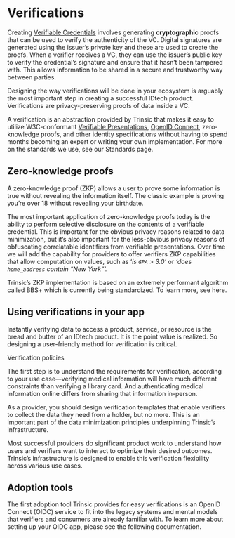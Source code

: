 # Verifications

Creating [Verifiable Credentials](https://docs.trinsic.id/learn/concepts/credentials/) involves generating **cryptographic** proofs that can be used to verify the authenticity of the VC. Digital signatures are generated using the issuer’s private key and these are used to create the proofs. When a verifier receives a VC, they can use the issuer’s public key to verify the credential’s signature and ensure that it hasn’t been tampered with. This allows information to be shared in a secure and trustworthy way between parties.

Designing the way verifications will be done in your ecosystem is arguably the most important step in creating a successful IDtech product. Verifications are privacy-preserving proofs of data inside a VC. 

A verification is an abstraction provided by Trinsic that makes it easy to utilize W3C-conformant [Verifiable Presentations](https://www.w3.org/TR/vc-data-model/#presentations), [OpenID Connect](https://openid.net/specs/openid-connect-4-verifiable-presentations-1_0-08.html), zero-knowledge proofs, and other identity specifications without having to spend months becoming an expert or writing your own implementation. For more on the standards we use, see our Standards page.

## Zero-knowledge proofs

A zero-knowledge proof (ZKP) allows a user to prove some information is true without revealing the information itself. The classic example is proving you’re over 18 without revealing your birthdate. 

The most important application of zero-knowledge proofs today is the ability to perform selective disclosure on the contents of a verifiable credential. This is important for the obvious privacy reasons related to data minimization, but it’s also important for the less-obvious privacy reasons of obfuscating correlatable identifiers from verifiable presentations. Over time we will add the capability for providers to offer verifiers ZKP capabilities that allow computation on values, such as ‘*is `GPA` > 3.0’* or *‘does `home_address` contain “New York”’.*

Trinsic’s ZKP implementation is based on an extremely performant algorithm called BBS+ which is currently being standardized. To learn more, see here.
<!-- TODO: add link to the bbs+ algorithm -->

## Using verifications in your app

Instantly verifying data to access a product, service, or resource is the bread and butter of an IDtech product. It is the point value is realized. So designing a user-friendly method for verification is critical.

Verification policies

The first step is to understand the requirements for verification, according to your use case—verifying medical information will have much different constraints than verifying a library card. And authenticating medical information online differs from sharing that information in-person.

As a provider, you should design verification templates that enable verifiers to collect the data they need from a holder, but no more. This is an important part of the data minimization principles underpinning Trinsic’s infrastructure.

Most successful providers do significant product work to understand how users and verifiers want to interact to optimize their desired outcomes. Trinsic’s infrastructure is designed to enable this verification flexibility across various use cases.

## Adoption tools

The first adoption tool Trinsic provides for easy verifications is an OpenID Connect (OIDC) service to fit into the legacy systems and mental models that verifiers and consumers are already familiar with. To learn more about setting up your OIDC app, please see the following documentation.
<!-- TODO: add link to the documentation describing OIDC app setup -->
